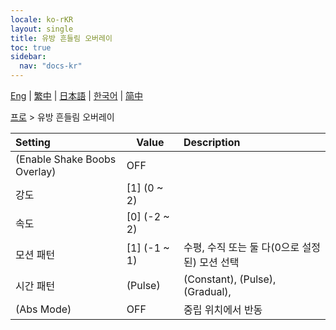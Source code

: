 ```yaml
---
locale: ko-rKR
layout: single
title: 유방 흔들림 오버레이
toc: true
sidebar:
  nav: "docs-kr"
---
```

[Eng](/dancexr/menu/2025.4/actor/shake_boobs_overlay) | [繁中](/tw/dancexr/menu/2025.4/actor/shake_boobs_overlay) | [日本語](/jp/dancexr/menu/2025.4/actor/shake_boobs_overlay) | [한국어](/kr/dancexr/menu/2025.4/actor/shake_boobs_overlay) | [简中](/zh/dancexr/menu/2025.4/actor/shake_boobs_overlay)

[프로](../menu#프로) > 유방 흔들림 오버레이



| Setting | Value | Description |
| :--- | --- | :--- |
| (Enable Shake Boobs Overlay) | OFF | 
| 강도 | [1] (0 ~ 2) | 
| 속도 | [0] (-2 ~ 2) | 
| 모션 패턴 | [1] (-1 ~ 1) | 수평, 수직 또는 둘 다(0으로 설정된) 모션 선택
| 시간 패턴 | (Pulse) | (Constant), (Pulse), (Gradual), 
| (Abs Mode) | OFF | 중립 위치에서 반동
